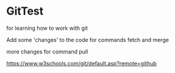 # GitTest

for learning how to work with git

Add some 'changes' to the code for commands fetch and merge

more changes for command pull

https://www.w3schools.com/git/default.asp?remote=github
